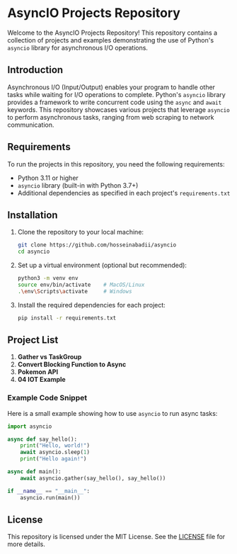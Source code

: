 # AsyncIO Projects Repository

Welcome to the AsyncIO Projects Repository! This repository contains a collection of projects and examples demonstrating the use of Python's `asyncio` library for asynchronous I/O operations.

## Introduction

Asynchronous I/O (Input/Output) enables your program to handle other tasks while waiting for I/O operations to complete. Python's `asyncio` library provides a framework to write concurrent code using the `async` and `await` keywords. This repository showcases various projects that leverage `asyncio` to perform asynchronous tasks, ranging from web scraping to network communication.

## Requirements

To run the projects in this repository, you need the following requirements:

- Python 3.11 or higher
- `asyncio` library (built-in with Python 3.7+)
- Additional dependencies as specified in each project's `requirements.txt`

## Installation

1. Clone the repository to your local machine:

   ```sh
   git clone https://github.com/hosseinabadii/asyncio
   cd asyncio
   ```

2. Set up a virtual environment (optional but recommended):

   ```sh
   python3 -m venv env
   source env/bin/activate    # MacOS/Linux
   .\env\Scripts\activate     # Windows
   ```

3. Install the required dependencies for each project:

   ```sh
   pip install -r requirements.txt
   ```

## Project List

1. **Gather vs TaskGroup**
2. **Convert Blocking Function to Async**
3. **Pokemon API**
4. **04 IOT Example**

### Example Code Snippet

Here is a small example showing how to use `asyncio` to run async tasks:

```python
import asyncio

async def say_hello():
    print("Hello, world!")
    await asyncio.sleep(1)
    print("Hello again!")

async def main():
    await asyncio.gather(say_hello(), say_hello())

if __name__ == "__main__":
    asyncio.run(main())
```

## License

This repository is licensed under the MIT License. See the [LICENSE](LICENSE) file for more details.
